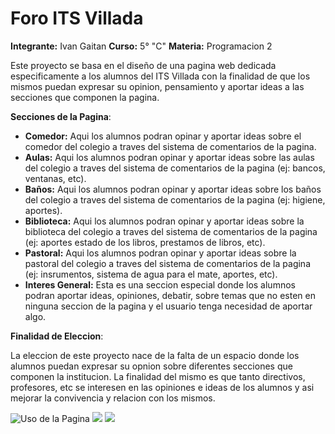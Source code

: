 # Foro ITS Villada # 
**Integrante:** Ivan Gaitan
**Curso:** 5° "C"
**Materia:** Programacion 2

Este proyecto se basa en el diseño de una pagina web dedicada especificamente a los alumnos del ITS Villada con la finalidad de que los mismos puedan expresar su opinion, pensamiento y aportar ideas a las secciones que componen la pagina.

**Secciones de la Pagina**: 
- **Comedor:** Aqui los alumnos podran opinar y aportar ideas sobre el comedor del colegio a traves del sistema de comentarios de la pagina.
- **Aulas:** Aqui los alumnos podran opinar y aportar ideas sobre las aulas del colegio a traves del sistema de comentarios de la pagina (ej: bancos, ventanas, etc).
- **Baños:** Aqui los alumnos podran opinar y aportar ideas sobre los baños del colegio a traves del sistema de comentarios de la pagina (ej: higiene, aportes).
- **Biblioteca:** Aqui los alumnos podran opinar y aportar ideas sobre la biblioteca del colegio a traves del sistema de comentarios de la pagina (ej: aportes estado de los libros, prestamos de libros, etc).
- **Pastoral:** Aqui los alumnos podran opinar y aportar ideas sobre la pastoral del colegio a traves del sistema de comentarios de la pagina (ej: insrumentos, sistema de agua para el mate, aportes, etc).
- **Interes General:** Esta es una seccion especial donde los alumnos podran aportar ideas, opiniones, debatir, sobre temas que no esten en ninguna seccion de la pagina y el usuario tenga necesidad de aportar algo. 

**Finalidad de Eleccion**: 

La eleccion de este proyecto nace de la falta de un espacio donde los alumnos puedan expresar su opnion sobre diferentes secciones que componen la institucion. La finalidad del mismo es que tanto directivos, profesores, etc se interesen en las opiniones e ideas de los alumnos y asi mejorar la convivencia y relacion con los mismos.

![Uso de la Pagina](https://github.com/ivangaitan/Foro-its-villada1/blob/master/cap1.1.png)
![](https://github.com/ivangaitan/Foro-its-villada1/blob/master/cap2.2.png)
![](https://github.com/ivangaitan/Foro-its-villada1/blob/master/cap3.3.png)

